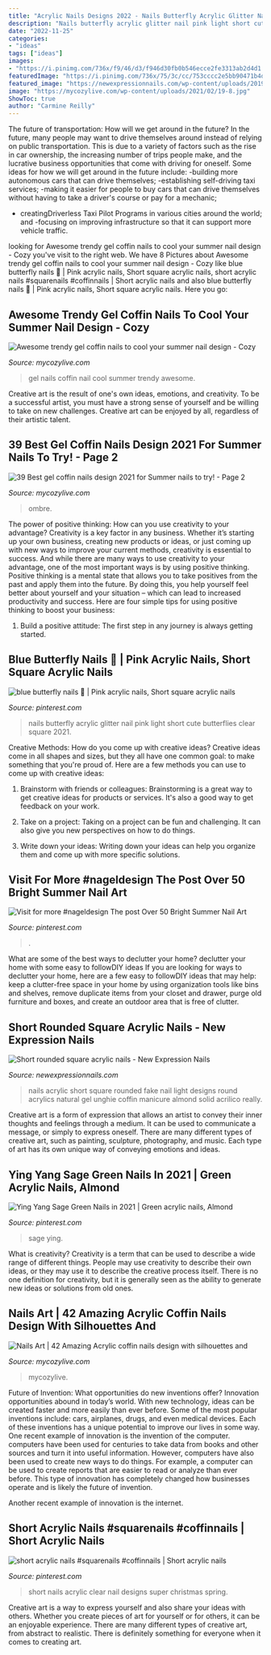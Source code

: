 ```yaml
---
title: "Acrylic Nails Designs 2022 - Nails Butterfly Acrylic Glitter Nail Pink Light Short Cute Butterflies Clear Square 2021"
description: "Nails butterfly acrylic glitter nail pink light short cute butterflies clear square 2021"
date: "2022-11-25"
categories:
- "ideas"
tags: ["ideas"]
images:
- "https://i.pinimg.com/736x/f9/46/d3/f946d30fb0b546ecce2fe3313ab2d4d1.jpg"
featuredImage: "https://i.pinimg.com/736x/75/3c/cc/753cccc2e5bb90471b4d60dc7ef4afee.jpg"
featured_image: "https://newexpressionnails.com/wp-content/uploads/2019/02/short-rounded-square-acrylic-nails-1.jpg"
image: "https://mycozylive.com/wp-content/uploads/2021/02/19-8.jpg"
ShowToc: true
author: "Carmine Reilly"
---
```



The future of transportation: How will we get around in the future?
In the future, many people may want to drive themselves around instead of relying on public transportation. This is due to a variety of factors such as the rise in car ownership, the increasing number of trips people make, and the lucrative business opportunities that come with driving for oneself. 
Some ideas for how we will get around in the future include: 
-building more autonomous cars that can drive themselves; 
-establishing self-driving taxi services; 
-making it easier for people to buy cars that can drive themselves without having to take a driver's course or pay for a mechanic; 
- creatingDriverless Taxi Pilot Programs in various cities around the world; and 
-focusing on improving infrastructure so that it can support more vehicle traffic.

	

		
looking for Awesome trendy gel coffin nails to cool your summer nail design - Cozy you've visit to the right web. We have 8 Pictures about Awesome trendy gel coffin nails to cool your summer nail design - Cozy like blue butterfly nails 🦋 | Pink acrylic nails, Short square acrylic nails, short acrylic nails #squarenails #coffinnails | Short acrylic nails and also blue butterfly nails 🦋 | Pink acrylic nails, Short square acrylic nails. Here you go:
		
    
## Awesome Trendy Gel Coffin Nails To Cool Your Summer Nail Design - Cozy

<img loading=lazy src="https://mycozylive.com/wp-content/uploads/2020/08/gel-coffin-13.jpg" onerror="this.onerror=null;this.src='https://tse3.mm.bing.net/th?id=OIP.rloPRXHx1x2HieQ7sZ3hdQHaJO&amp;pid=15.1';" alt="Awesome trendy gel coffin nails to cool your summer nail design - Cozy">

_Source: mycozylive.com_

>gel nails coffin nail cool summer trendy awesome. 

	

Creative art is the result of one's own ideas, emotions, and creativity. To be a successful artist, you must have a strong sense of yourself and be willing to take on new challenges. Creative art can be enjoyed by all, regardless of their artistic talent.

    
## 39 Best Gel Coffin Nails Design 2021 For Summer Nails To Try! - Page 2

<img loading=lazy src="https://mycozylive.com/wp-content/uploads/2021/05/13-768x1152.jpg" onerror="this.onerror=null;this.src='https://tse1.mm.bing.net/th?id=OIP.SXj8TVhj8GTz0ICb7osEDwHaLH&amp;pid=15.1';" alt="39 Best gel coffin nails design 2021 for Summer nails to try! - Page 2">

_Source: mycozylive.com_

>ombre. 

	

The power of positive thinking: How can you use creativity to your advantage?
Creativity is a key factor in any business. Whether it’s starting up your own business, creating new products or ideas, or just coming up with new ways to improve your current methods, creativity is essential to success. And while there are many ways to use creativity to your advantage, one of the most important ways is by using positive thinking.
Positive thinking is a mental state that allows you to take positives from the past and apply them into the future. By doing this, you help yourself feel better about yourself and your situation – which can lead to increased productivity and success. Here are four simple tips for using positive thinking to boost your business: 

1) Build a positive attitude: The first step in any journey is always getting started.

    
## Blue Butterfly Nails 🦋 | Pink Acrylic Nails, Short Square Acrylic Nails

<img loading=lazy src="https://i.pinimg.com/736x/f9/46/d3/f946d30fb0b546ecce2fe3313ab2d4d1.jpg" onerror="this.onerror=null;this.src='https://tse1.mm.bing.net/th?id=OIP.vhLAfyCcBZhQL31hF8kOYAHaJ3&amp;pid=15.1';" alt="blue butterfly nails 🦋 | Pink acrylic nails, Short square acrylic nails">

_Source: pinterest.com_

>nails butterfly acrylic glitter nail pink light short cute butterflies clear square 2021. 

	

Creative Methods: How do you come up with creative ideas?
Creative ideas come in all shapes and sizes, but they all have one common goal: to make something that you're proud of. Here are a few methods you can use to come up with creative ideas:
1. Brainstorm with friends or colleagues: Brainstorming is a great way to get creative ideas for products or services. It's also a good way to get feedback on your work.

2. Take on a project: Taking on a project can be fun and challenging. It can also give you new perspectives on how to do things.

3. Write down your ideas: Writing down your ideas can help you organize them and come up with more specific solutions.

    
## Visit For More #nageldesign The Post Over 50 Bright Summer Nail Art

<img loading=lazy src="https://i.pinimg.com/736x/8a/7f/fe/8a7ffe5cacfaa0d06185812676223f08.jpg" onerror="this.onerror=null;this.src='https://tse1.mm.bing.net/th?id=OIP.p78Q08qr1968UfLMxxuOmQHaNK&amp;pid=15.1';" alt="Visit for more #nageldesign The post Over 50 Bright Summer Nail Art">

_Source: pinterest.com_

>. 

	

What are some of the best ways to declutter your home?
declutter your home with some easy to followDIY ideas 
If you are looking for ways to declutter your home, here are a few easy to followDIY ideas that may help: keep a clutter-free space in your home by using organization tools like bins and shelves, remove duplicate items from your closet and drawer, purge old furniture and boxes, and create an outdoor area that is free of clutter.

    
## Short Rounded Square Acrylic Nails - New Expression Nails

<img loading=lazy src="https://newexpressionnails.com/wp-content/uploads/2019/02/short-rounded-square-acrylic-nails-1.jpg" onerror="this.onerror=null;this.src='https://tse2.mm.bing.net/th?id=OIP.EmWlEvIMJClVjNtN_5NeGQHaJ4&amp;pid=15.1';" alt="Short rounded square acrylic nails - New Expression Nails">

_Source: newexpressionnails.com_

>nails acrylic short square rounded fake nail light designs round acrylics natural gel unghie coffin manicure almond solid acrilico really. 

	

Creative art is a form of expression that allows an artist to convey their inner thoughts and feelings through a medium. It can be used to communicate a message, or simply to express oneself. There are many different types of creative art, such as painting, sculpture, photography, and music. Each type of art has its own unique way of conveying emotions and ideas.

    
## Ying Yang Sage Green Nails In 2021 | Green Acrylic Nails, Almond

<img loading=lazy src="https://i.pinimg.com/736x/75/3c/cc/753cccc2e5bb90471b4d60dc7ef4afee.jpg" onerror="this.onerror=null;this.src='https://tse2.mm.bing.net/th?id=OIP.dS0Rohy9eKieUsqVU3M89QHaJ3&amp;pid=15.1';" alt="Ying Yang Sage Green Nails in 2021 | Green acrylic nails, Almond">

_Source: pinterest.com_

>sage ying. 

	

What is creativity?
Creativity is a term that can be used to describe a wide range of different things. People may use creativity to describe their own ideas, or they may use it to describe the creative process itself. There is no one definition for creativity, but it is generally seen as the ability to generate new ideas or solutions from old ones.

    
## Nails Art | 42 Amazing Acrylic Coffin Nails Design With Silhouettes And

<img loading=lazy src="https://mycozylive.com/wp-content/uploads/2021/02/19-8.jpg" onerror="this.onerror=null;this.src='https://tse1.mm.bing.net/th?id=OIP.SvsVxS_gzaJjXRrHQVNHZAHaKN&amp;pid=15.1';" alt="Nails Art | 42 Amazing Acrylic coffin nails design with silhouettes and">

_Source: mycozylive.com_

>mycozylive. 

	

Future of Invention: What opportunities do new inventions offer?
Innovation opportunities abound in today’s world. With new technology, ideas can be created faster and more easily than ever before. Some of the most popular inventions include: cars, airplanes, drugs, and even medical devices. Each of these inventions has a unique potential to improve our lives in some way. 
One recent example of innovation is the invention of the computer. computers have been used for centuries to take data from books and other sources and turn it into useful information. However, computers have also been used to create new ways to do things. For example, a computer can be used to create reports that are easier to read or analyze than ever before. This type of innovation has completely changed how businesses operate and is likely the future of invention. 

Another recent example of innovation is the internet.

    
## Short Acrylic Nails #squarenails #coffinnails | Short Acrylic Nails

<img loading=lazy src="https://i.pinimg.com/736x/1c/66/32/1c6632bce070e03752a87ea9dde43d75.jpg" onerror="this.onerror=null;this.src='https://tse3.mm.bing.net/th?id=OIP.21gP9TDyKd5dx0D8H9o9JQHaJ3&amp;pid=15.1';" alt="short acrylic nails #squarenails #coffinnails | Short acrylic nails">

_Source: pinterest.com_

>short nails acrylic clear nail designs super christmas spring. 

	

Creative art is a way to express yourself and also share your ideas with others. Whether you create pieces of art for yourself or for others, it can be an enjoyable experience. There are many different types of creative art, from abstract to realistic. There is definitely something for everyone when it comes to creating art.

